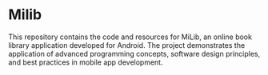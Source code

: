 # Milib
This repository contains the code and resources for MiLib, an online book library application developed for Android. The project demonstrates the application of advanced programming concepts, software design principles, and best practices in mobile app development.
